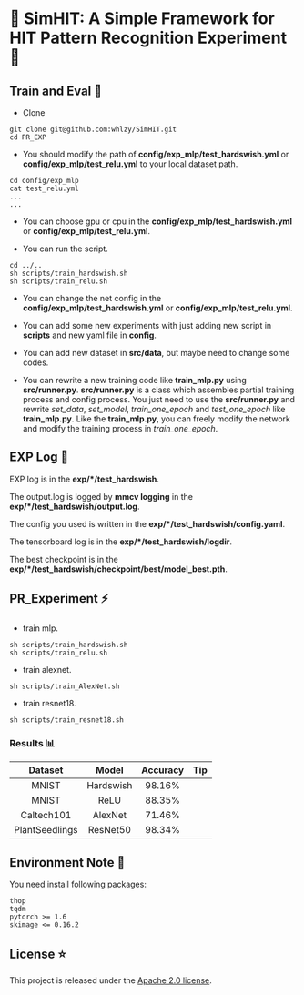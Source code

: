 # 🎈 SimHIT: A Simple Framework for HIT Pattern Recognition Experiment 🎈
## Train and Eval 🚀
- Clone
```
git clone git@github.com:whlzy/SimHIT.git
cd PR_EXP
```

- You should modify the path of **config/exp_mlp/test_hardswish.yml** or **config/exp_mlp/test_relu.yml** to your local dataset path.
```
cd config/exp_mlp
cat test_relu.yml
...
...
```

- You can choose gpu or cpu in the **config/exp_mlp/test_hardswish.yml** or **config/exp_mlp/test_relu.yml**.

- You can run the script.
```
cd ../..
sh scripts/train_hardswish.sh
sh scripts/train_relu.sh
```

- You can change the net config in the **config/exp_mlp/test_hardswish.yml** or **config/exp_mlp/test_relu.yml**.

- You can add some new experiments with just adding new script in **scripts** and new yaml file in **config**.

- You can add new dataset in **src/data**, but maybe need to change some codes.

- You can rewrite a new training code like **train_mlp.py** using **src/runner.py**. **src/runner.py** is a class which assembles partial training process and config process. You just need to use the **src/runner.py** and rewrite *set_data*, *set_model*, *train_one_epoch* and *test_one_epoch* like **train_mlp.py**. Like the **train_mlp.py**, you can freely modify the network and modify the training process in *train_one_epoch*.

## EXP Log 📖
EXP log is in the **exp/*/test_hardswish**.

The output.log is logged by **mmcv logging** in the **exp/*/test_hardswish/output.log**.

The config you used is written in the **exp/*/test_hardswish/config.yaml**.

The tensorboard log is in the **exp/*/test_hardswish/logdir**.

The best checkpoint is in the **exp/*/test_hardswish/checkpoint/best/model_best.pth**.

## PR_Experiment ⚡
###
- train mlp.
```
sh scripts/train_hardswish.sh
sh scripts/train_relu.sh
```
- train alexnet.
```
sh scripts/train_AlexNet.sh
```
- train resnet18.
```
sh scripts/train_resnet18.sh
```
### Results 📊
|Dataset |Model  |Accuracy | Tip |
|:-:|:----:|:----:|:----:|
|MNIST |Hardswish | 98.16%|  |
|MNIST |ReLU | 88.35%|  |
|Caltech101 |AlexNet | 71.46%||
|PlantSeedlings |ResNet50 | 98.34%||

## Environment Note 🔔
You need install following packages:
```
thop
tqdm
pytorch >= 1.6
skimage <= 0.16.2
```

## License ⭐
This project is released under the [Apache 2.0 license](https://github.com/whlzy/PR_EXP/blob/master/LICENSE).

